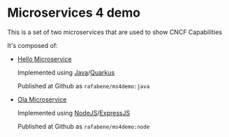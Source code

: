 # Microservices 4 demo

This is a set of two microservices that are used to show CNCF Capabilities

It's composed of:

- [Hello Microservice](/hello)

  Implemented using [Java](https://www.java.com/)/[Quarkus](https://quarkus.io)

  Published at Github as `rafabene/ms4demo:java`


- [Ola Microservice](/ola)
  
  Implemented using [NodeJS](https://nodejs.org)/[ExpressJS](https://expressjs.com)

  Published at Github as `rafabene/ms4demo:node`
